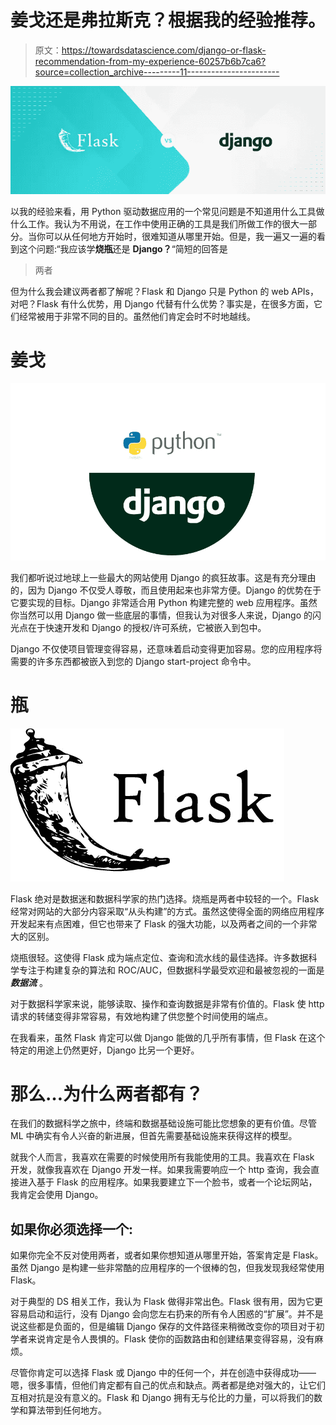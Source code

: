 # 姜戈还是弗拉斯克？根据我的经验推荐。

> 原文：<https://towardsdatascience.com/django-or-flask-recommendation-from-my-experience-60257b6b7ca6?source=collection_archive---------11----------------------->

![](img/93ccae1e9d0a9240c5df4bab3b00c0e3.png)

以我的经验来看，用 Python 驱动数据应用的一个常见问题是不知道用什么工具做什么工作。我认为不用说，在工作中使用正确的工具是我们所做工作的很大一部分。当你可以从任何地方开始时，很难知道从哪里开始。但是，我一遍又一遍的看到这个问题:“我应该学**烧瓶**还是 **Django？**“简短的回答是

> 两者

但为什么我会建议两者都了解呢？Flask 和 Django 只是 Python 的 web APIs，对吧？Flask 有什么优势，用 Django 代替有什么优势？事实是，在很多方面，它们经常被用于非常不同的目的。虽然他们肯定会时不时地越线。

# 姜戈

![](img/e183ad5b0259544707982f4528d239bc.png)

我们都听说过地球上一些最大的网站使用 Django 的疯狂故事。这是有充分理由的，因为 Django 不仅受人尊敬，而且使用起来也非常方便。Django 的优势在于它要实现的目标。Django 非常适合用 Python 构建完整的 web 应用程序。虽然你当然可以用 Django 做一些底层的事情，但我认为对很多人来说，Django 的闪光点在于快速开发和 Django 的授权/许可系统，它被嵌入到包中。

Django 不仅使项目管理变得容易，还意味着启动变得更加容易。您的应用程序将需要的许多东西都被嵌入到您的 Django start-project 命令中。

# 瓶

![](img/7de3970311d6e6e5dcafd3376967bc20.png)

Flask 绝对是数据迷和数据科学家的热门选择。烧瓶是两者中较轻的一个。Flask 经常对网站的大部分内容采取“从头构建”的方式。虽然这使得全面的网络应用程序开发起来有点困难，但它也带来了 Flask 的强大功能，以及两者之间的一个非常大的区别。

烧瓶很轻。这使得 Flask 成为端点定位、查询和流水线的最佳选择。许多数据科学专注于构建复杂的算法和 ROC/AUC，但数据科学最受欢迎和最被忽视的一面是 ***数据流*** 。

对于数据科学家来说，能够读取、操作和查询数据是非常有价值的。Flask 使 http 请求的转储变得非常容易，有效地构建了供您整个时间使用的端点。

在我看来，虽然 Flask 肯定可以做 Django 能做的几乎所有事情，但 Flask 在这个特定的用途上仍然更好，Django 比另一个更好。

# 那么…为什么两者都有？

在我们的数据科学之旅中，终端和数据基础设施可能比您想象的更有价值。尽管 ML 中确实有令人兴奋的新进展，但首先需要基础设施来获得这样的模型。

就我个人而言，我喜欢在需要的时候使用所有我能使用的工具。我喜欢在 Flask 开发，就像我喜欢在 Django 开发一样。如果我需要响应一个 http 查询，我会直接进入基于 Flask 的应用程序。如果我要建立下一个脸书，或者一个论坛网站，我肯定会使用 Django。

## 如果你必须选择一个:

如果你完全不反对使用两者，或者如果你想知道从哪里开始，答案肯定是 Flask。虽然 Django 是构建一些非常酷的应用程序的一个很棒的包，但我发现我经常使用 Flask。

对于典型的 DS 相关工作，我认为 Flask 做得非常出色。Flask 很有用，因为它更容易启动和运行，没有 Django 会向您左右扔来的所有令人困惑的“扩展”。并不是说这些都是负面的，但是编辑 Django 保存的文件路径来稍微改变你的项目对于初学者来说肯定是令人畏惧的。Flask 使你的函数路由和创建结果变得容易，没有麻烦。

尽管你肯定可以选择 Flask 或 Django 中的任何一个，并在创造中获得成功——嗯，很多事情，但他们肯定都有自己的优点和缺点。两者都是绝对强大的，让它们互相对抗是没有意义的。Flask 和 Django 拥有无与伦比的力量，可以将我们的数学和算法带到任何地方。